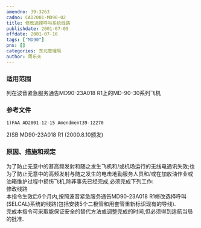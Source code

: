 ```yaml
---
amendno: 39-3263  
cadno: CAD2001-MD90-02  
title: 修改选择呼叫系统线路  
publishdate: 2001-07-09  
effdate: 2001-07-16  
tags: ["MD90"]  
pns: []  
categories: 东北管理局  
author: 周乐夫  
---
```

  
### 适用范围  
列在波音紧急服务通告MD90-23A018 R1上的MD-90-30系列飞机  
  
<!--more-->  
### 参考文件  
    1)FAA AD2001-12-15 Amendment39-12270  
2)SB MD90-23A018 R1 (2000.8.10颁发)  
  
### 原因、措施和规定  
为了防止无意中的甚高频发射和随之发生飞机和/或机场运行的无线电通讯失效;也为了防止无意中的高频发射与随之发生的电击地勤服务人员和/或在加放油作业或油箱维护过程中损伤飞机,除非事先已经完成,必须完成下列工作:  
修改线路  
    本指令生效后6个月内,按照波音紧急服务通告MD90-23A018 R1修改选择呼叫(SELCAL)系统的线路(包括安装5个二极管和用套管重新标识现有的导线).  
    完成本指令可采取能保证安全的替代方法或调整完成的时间,但必须得到适航当局的批准.  

